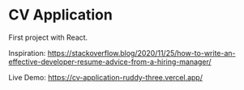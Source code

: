 # CV Application

First project with React.

Inspiration: https://stackoverflow.blog/2020/11/25/how-to-write-an-effective-developer-resume-advice-from-a-hiring-manager/

Live Demo: https://cv-application-ruddy-three.vercel.app/

